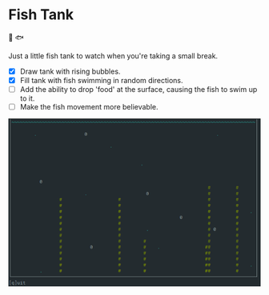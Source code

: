 # Fish Tank

:tropical_fish: :fish:

Just a little fish tank to watch when you're taking a small break.

- [x] Draw tank with rising bubbles.
- [x] Fill tank with fish swimming in random directions.
- [ ] Add the ability to drop 'food' at the surface, causing the fish to swim up to it.
- [ ] Make the fish movement more believable.

![](fish-tank.gif)

